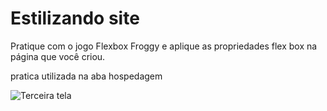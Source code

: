 # Estilizando site

Pratique com o jogo Flexbox Froggy e aplique as propriedades flex box na página que você criou.

pratica utilizada na aba hospedagem 

![Terceira tela](https://github.com/PaulaSena/CloudAWS/blob/main/Grade/ConteudoCurso/HTML%20e%20CSS/Desafios/Desenvolvimento5/EstilizandoCSS/eurotur/img/desenvolvimento5.gif?raw=true)
